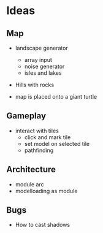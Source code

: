 # Ideas

## Map

- landscape generator
  - array input
  - noise generator
  - isles and lakes

- Hills with rocks
- map is placed onto a giant turtle

## Gameplay

- interact with tiles
  - click and mark tile
  - set model on selected tile
  - pathfinding

## Architecture

- module arc
- modelloading as module

## Bugs
- How to cast shadows

